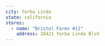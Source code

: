 ```yaml
---
city: Yorba Linda
state: california
stores:
  - name: "Bristol Farms #11"
    address: 18421 Yorba Linda Blvd
---
```

